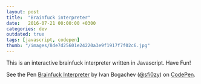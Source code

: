 ```yaml
---
layout: post
title:  "Brainfuck interpreter"
date:   2016-07-21 00:00:00 +0300
categories: dev
outdated: true
tags: [javascript, codepen]
thumb: "/images/8de7d25601e24220a3e9f1917f7f02c6.jpg"
---
```


This is an interactive brainfuck interpreter written in Javascript. Have Fun!

<p data-height="790" data-theme-id="light" data-slug-hash="AXyoKp" data-default-tab="result" data-user="sfi0zy" data-embed-version="2" class="codepen">See the Pen <a href="http://codepen.io/sfi0zy/pen/AXyoKp/">Brainfuck Interpreter</a> by Ivan Bogachev (<a href="http://codepen.io/sfi0zy">@sfi0zy</a>) on <a href="http://codepen.io">CodePen</a>.</p>
<script async src="//assets.codepen.io/assets/embed/ei.js"></script>

[demo-on-codepen]: http://codepen.io/sfi0zy/pen/AXyoKp
